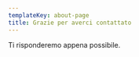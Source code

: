 ```yaml
---
templateKey: about-page
title: Grazie per averci contattato
---
```


Ti risponderemo appena possibile.
